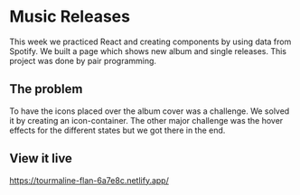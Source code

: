 # Music Releases
This week we practiced React and creating components by using data from Spotify. We built a page which shows new album and single releases. This project was done by pair programming. 

## The problem
To have the icons placed over the album cover was a challenge. We solved it by creating an icon-container. The other major challenge was the hover effects for the different states but we got there in the end. 

## View it live

https://tourmaline-flan-6a7e8c.netlify.app/
